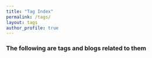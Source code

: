 ```yaml
---
title: "Tag Index"
permalink: /tags/
layout: tags
author_profile: true
---
```


### The following are tags and blogs related to them